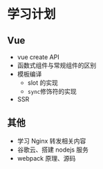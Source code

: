 # 学习计划

## Vue

- vue create API
- 函数式组件与常规组件的区别
- 模板编译
  - slot 的实现
  - `sync`修饰符的实现
- SSR

## 其他

- 学习 Nginx 转发相关内容
- 谷歌云、搭建 nodejs 服务
- webpack 原理、源码
